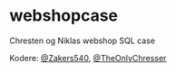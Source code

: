 # webshopcase
Chresten og Niklas webshop SQL case

Kodere: [@Zakers540](https://github.com/Zakers540), [@TheOnlyChresser](https://github.com/TheOnlyChresser)
